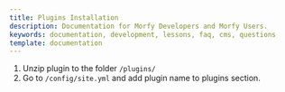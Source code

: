 ```yaml
---
title: Plugins Installation
description: Documentation for Morfy Developers and Morfy Users.
keywords: documentation, development, lessons, faq, cms, questions
template: documentation
---
```


1. Unzip plugin to the folder `/plugins/`
2. Go to `/config/site.yml` and add plugin name to plugins section.
